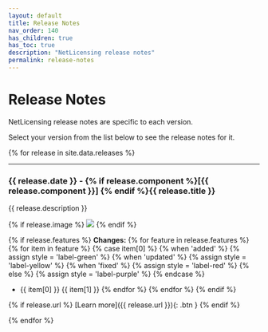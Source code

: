 ```yaml
---
layout: default
title: Release Notes
nav_order: 140
has_children: true
has_toc: true
description: "NetLicensing release notes"
permalink: release-notes
---
```


Release Notes
=============

NetLicensing release notes are specific to each version.

Select your version from the list below to see the release notes for it.

{% for release in site.data.releases %}

---

### {{ release.date }} - {% if release.component %}[{{ release.component }}] {% endif %}{{ release.title }}
{{ release.description }}

{% if release.image %}
<img src="{{ release.image }}" />
{% endif %}

{% if release.features %}
**Changes:**
{% for feature in release.features %}
{% for item in feature %}
{% case item[0] %}
{% when 'added' %}
{% assign style = 'label-green' %}
{% when 'updated' %}
{% assign style = 'label-yellow' %}
{% when 'fixed' %}
{% assign style = 'label-red' %}
{% else %}
{% assign style = 'label-purple' %}
{% endcase %}
- <span class="label {{ style }}">{{ item[0] }}</span> {{ item[1] }}
{% endfor %}
{% endfor %}
{% endif %}

{% if release.url %}
[Learn more]({{ release.url }}){: .btn }
{% endif %}

{% endfor %}
